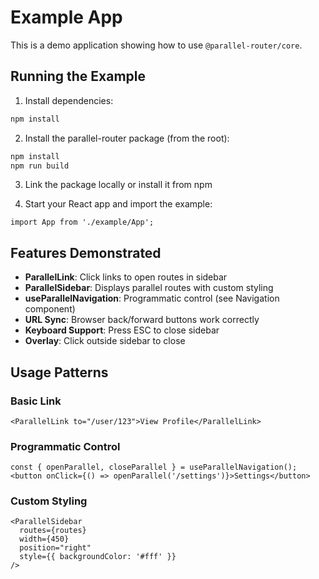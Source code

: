 # Example App

This is a demo application showing how to use `@parallel-router/core`.

## Running the Example

1. Install dependencies:
```bash
npm install
```

2. Install the parallel-router package (from the root):
```bash
npm install
npm run build
```

3. Link the package locally or install it from npm

4. Start your React app and import the example:
```tsx
import App from './example/App';
```

## Features Demonstrated

- **ParallelLink**: Click links to open routes in sidebar
- **ParallelSidebar**: Displays parallel routes with custom styling
- **useParallelNavigation**: Programmatic control (see Navigation component)
- **URL Sync**: Browser back/forward buttons work correctly
- **Keyboard Support**: Press ESC to close sidebar
- **Overlay**: Click outside sidebar to close

## Usage Patterns

### Basic Link
```tsx
<ParallelLink to="/user/123">View Profile</ParallelLink>
```

### Programmatic Control
```tsx
const { openParallel, closeParallel } = useParallelNavigation();
<button onClick={() => openParallel('/settings')}>Settings</button>
```

### Custom Styling
```tsx
<ParallelSidebar
  routes={routes}
  width={450}
  position="right"
  style={{ backgroundColor: '#fff' }}
/>
```
